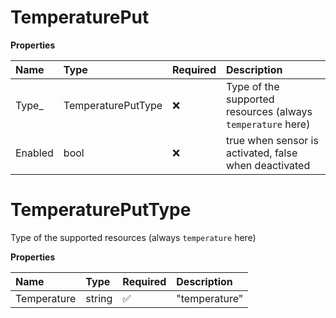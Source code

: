 # TemperaturePut

**Properties**

| Name    | Type               | Required | Description                                                 |
| :------ | :----------------- | :------- | :---------------------------------------------------------- |
| Type\_  | TemperaturePutType | ❌       | Type of the supported resources (always `temperature` here) |
| Enabled | bool               | ❌       | true when sensor is activated, false when deactivated       |

# TemperaturePutType

Type of the supported resources (always `temperature` here)

**Properties**

| Name        | Type   | Required | Description   |
| :---------- | :----- | :------- | :------------ |
| Temperature | string | ✅       | "temperature" |

<!-- This file was generated by liblab | https://liblab.com/ -->
